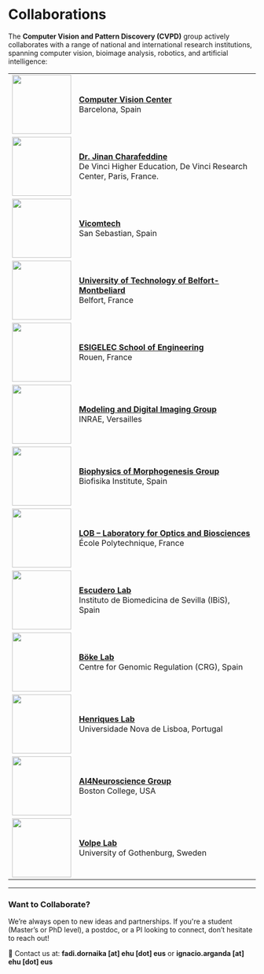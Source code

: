 # Collaborations

The **Computer Vision and Pattern Discovery (CVPD)** group actively collaborates with a range of national and international research institutions, spanning computer vision, bioimage analysis, robotics, and artificial intelligence:


| | |
|---|---|
| <img src="https://www.cvc.uab.es/wp-content/uploads/2021/05/CVC-logo-color.png" width="120">  | **[Computer Vision Center](https://www.cvc.uab.es)**<br>Barcelona, Spain |
| <img src="https://www.devinci.fr/wordpress/wp-content/themes/pulv/images/logo-pole-leonard-vinci-n.png" width="120">  | **[Dr. Jinan Charafeddine](https://www.devinci.fr/enseignant-chercheur/jinan-charafeddine/)**<br>De Vinci Higher Education, De Vinci Research Center, Paris, France. |
| <img src="https://www.vicomtech.org/dist/img/logo.svg" width="120"> | **[Vicomtech](https://www.vicomtech.org)**<br>San Sebastian, Spain |
| <img src="https://www.utbm.fr/wp-content/uploads/2015/04/utbm_forword-2.jpg" width="120"> | **[University of Technology of Belfort-Montbeliard](https://www.utbm.fr)**<br>Belfort, France |
| <img src="https://en.esigelec.fr/wp-content/uploads/2025/01/ESIGELEC-Logo-1.svg" width="120"> | **[ESIGELEC School of Engineering](https://www.esigelec.fr)**<br>Rouen, France |
| <img src="https://ijpb.versailles.inrae.fr/img/logo.png" width="120"> | **[Modeling and Digital Imaging Group](https://ijpb.versailles.inrae.fr/en/research-teams/modeling-and-digital-imaging/presentation)**<br>INRAE, Versailles |
| <img src="https://www.biofisika.org/themes/custom/acc_corporative/logo.svg" width="120"> | **[Biophysics of Morphogenesis Group](https://www.biofisika.org/en/research/biophysics-morphogenesis)**<br>Biofisika Institute, Spain |
| <img src="https://lob.ip-paris.fr/sites/lob/files/logo.jpg" width="120"> | **[LOB – Laboratory for Optics and Biosciences](https://lob.ip-paris.fr/en)**<br>École Polytechnique, France |
| <img src="https://www.ibis-sevilla.es/static/img/logo-color--small.svg" width="120"> | **[Escudero Lab](https://lmescudero.blogspot.com/)**<br>Instituto de Biomedicina de Sevilla (IBiS), Spain |
| <img src="https://www.crg.eu/sites/default/files/logo_1.png" width="120"> | **[Böke Lab](https://www.crg.eu/en/elvan-boke)**<br>Centre for Genomic Regulation (CRG), Spain |
| <img src="https://www.unl.pt/wp-content/uploads/2024/12/logo-NOVA.png" width="120"> | **[Henriques Lab](https://henriqueslab.org/)**<br>Universidade Nova de Lisboa, Portugal |
| <img src="https://www.bc.edu/etc/designs/bc-web/images/logo.png" width="120"> | **[AI4Neuroscience Group](https://donglaiw.github.io/)**<br>Boston College, USA |
| <img src="https://softmatterlab.org/wp-content/uploads/2018/02/Founder-GU.png" width="120"> | **[Volpe Lab](https://softmatterlab.org/volpe-lab/)**<br>University of Gothenburg, Sweden |


---

### Want to Collaborate?

We’re always open to new ideas and partnerships. If you're a student (Master’s or PhD level), a postdoc, or a PI looking to connect, don’t hesitate to reach out!

📩 Contact us at: **fadi.dornaika [at] ehu [dot] eus** or **ignacio.arganda [at] ehu [dot] eus**